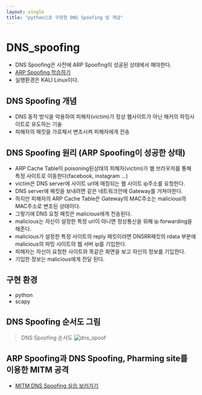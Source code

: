 ```yaml
---
layout: single
title: "python으로 구현한 DNS Spoofing 및 개념"
---
```

# DNS_spoofing
- DNS Spoofing은 사전에 ARP Spoofing이 성공된 상태에서 해야한다.
- <a href=""> ARP Spoofing 학습하기 </a>
- 실행환경은 KALI Linux이다.

## DNS Spoofing 개념
- DNS 동작 방식을 악용하여 피해자(victim)가 정상 웹사이트가 아닌 해커의 파밍사이트로 유도하는 기술
- 피해자의 패킷을 가로채서 변조시켜 피해자에게 전송

## DNS Spoofing 원리 (ARP Spoofing이 성공한 상태)
- ARP Cache Table이 poisoning된상태의 피해자(victim)가 웹 브라우저를 통해 특정 사이트로 이동한다(facebook, instagram ...)
- victim은 DNS server에 사이트 url에 매칭되는 웹 사이트 ip주소를 요청한다.
- DNS server에 패킷을 보내려면 같은 네트워크안에 Gateway를 거쳐야한다.
- 하지만 피해자의 ARP Cache Table은 Gateway의 MAC주소는 malicious의 MAC주소로 변조된 상태이다.
- 그렇기에 DNS 요청 패킷은 malicious에게 전송된다.
- malicious는 자신이 설정한 특정 url이 아니면 정상통신을 위해 ip forwarding을 해준다.
- malicious가 설정한 특정 사이트의 reply 패킷이라면 DNSRR패킷의 rdata 부분에 malicious의 파밍 사이트의 웹 서버 ip를 기입한다.
- 피해자는 자신이 요청한 사이트와 똑같은 화면을 보고 자신의 정보를 기입한다.
- 기입한 정보는 malicious에게 전달 된다.

## 구현 환경
- python
- scapy
## DNS Spoofing 순서도 그림
> DNS Spoofing 순서도
![dns_spoof](https://github.com/hanmin0512/DNS_spoofing/assets/37041208/e132e240-d52b-47fd-9d70-4cdea1c5a27a)


## ARP Spoofing과 DNS Spoofing, Pharming site를 이용한 MITM 공격
- <a href= "https://github.com/hanmin0512/MITM_DNS" > MITM DNS Spoofing 실습 보러가기 </a>
